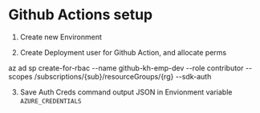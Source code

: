 
# Github Actions setup

1. Create new Environment

2. Create Deployment user for Github Action, and allocate perms

 az ad sp create-for-rbac --name github-kh-emp-dev --role contributor --scopes /subscriptions/{sub}/resourceGroups/{rg} --sdk-auth

3. Save Auth Creds command output JSON in Envionment variable `AZURE_CREDENTIALS`

